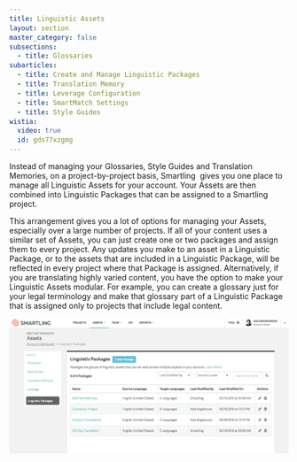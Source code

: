 ```yaml
---
title: Linguistic Assets
layout: section
master_category: false
subsections:
  - title: Glossaries
subarticles:
  - title: Create and Manage Linguistic Packages
  - title: Translation Memory
  - title: Leverage Configuration
  - title: SmartMatch Settings
  - title: Style Guides
wistia:
  video: true
  id: gds77xzgmg
---
```



Instead of managing your Glossaries, Style Guides and Translation Memories, on a project-by-project basis, Smartling  gives you one place to manage all Linguistic Assets for your account. Your Assets are then combined into Linguistic Packages that can be assigned to a Smartling project.

This arrangement gives you a lot of options for managing your Assets, especially over a large number of projects. If all of your content uses a similar set of Assets, you can just create one or two packages and assign them to every project. Any updates you make to an asset in a Linguistic Package, or to the assets that are included in a Linguistic Package, will be reflected in every project where that Package is assigned. Alternatively, if you are translating highly varied content, you have the option to make your Linguistic Assets modular. For example, you can create a glossary just for your legal terminology and make that glossary part of a Linguistic Package that is assigned only to projects that include legal content.

![](/uploads/versions/smartling___linguistic_assets---x----1267-615x---.png)